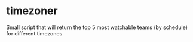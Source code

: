 # timezoner
Small script that will return the top 5 most watchable teams (by schedule) for different timezones

